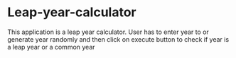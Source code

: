 # Leap-year-calculator
This application is a leap year calculator. User has to enter year to or generate year randomly and then click on execute button to check if year is a leap year or a common year
